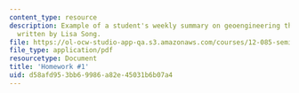 ```yaml
---
content_type: resource
description: Example of a student's weekly summary on geoengineering the climate,
  written by Lisa Song.
file: https://ol-ocw-studio-app-qa.s3.amazonaws.com/courses/12-085-seminar-in-environmental-science-spring-2008/d58afd953bb69986a82e45031b6b07a4_song_w2.pdf
file_type: application/pdf
resourcetype: Document
title: 'Homework #1'
uid: d58afd95-3bb6-9986-a82e-45031b6b07a4
---
```

